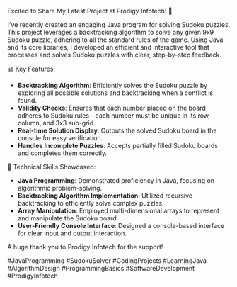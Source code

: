 Excited to Share My Latest Project at Prodigy Infotech! 🧩

I've recently created an engaging Java program for solving Sudoku puzzles. This project leverages a backtracking algorithm to solve any given 9x9 Sudoku puzzle, adhering to all the standard rules of the game. Using Java and its core libraries, I developed an efficient and interactive tool that processes and solves Sudoku puzzles with clear, step-by-step feedback.

📊 Key Features:

- **Backtracking Algorithm**: Efficiently solves the Sudoku puzzle by exploring all possible solutions and backtracking when a conflict is found.
- **Validity Checks**: Ensures that each number placed on the board adheres to Sudoku rules—each number must be unique in its row, column, and 3x3 sub-grid.
- **Real-time Solution Display**: Outputs the solved Sudoku board in the console for easy verification.
- **Handles Incomplete Puzzles**: Accepts partially filled Sudoku boards and completes them correctly.

🔧 Technical Skills Showcased:

- **Java Programming**: Demonstrated proficiency in Java, focusing on algorithmic problem-solving.
- **Backtracking Algorithm Implementation**: Utilized recursive backtracking to efficiently solve complex puzzles.
- **Array Manipulation**: Employed multi-dimensional arrays to represent and manipulate the Sudoku board.
- **User-Friendly Console Interface**: Designed a console-based interface for clear input and output interaction.

A huge thank you to Prodigy Infotech for the support!

#JavaProgramming #SudokuSolver #CodingProjects #LearningJava #AlgorithmDesign #ProgrammingBasics #SoftwareDevelopment #ProdigyInfotech
